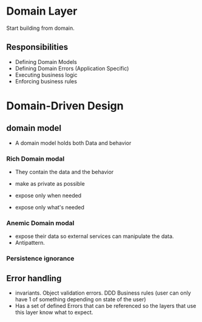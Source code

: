 # Domain Layer
Start building from domain.
## Responsibilities
- Defining Domain Models
- Defining Domain Errors (Application Specific)
- Executing business logic
- Enforcing business rules



# Domain-Driven Design

## domain model
- A domain model holds both Data and behavior

### Rich Domain modal
- They contain the data and the behavior

- make as private as possible
- expose only when needed
- expose only what's needed

### Anemic Domain modal
- expose their data so external services can manipulate the data.
- Antipattern.

### Persistence ignorance

## Error handling
- invariants. Object validation errors. DDD Business rules (user can only have 1 of something depending on state of the user)
- Has a set of defined Errors that can be referenced so the layers that use this layer know what to expect.
